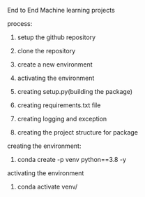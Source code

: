 End to End Machine learning projects


process:

1. setup the github repository

2. clone the repository

3. create a new environment

4. activating the environment

5. creating setup.py(building the package)

6. creating requirements.txt file

7. creating logging and exception 

8. creating the project structure for package



creating the environment:

1. conda create -p venv python==3.8 -y

activating the environment

1. conda activate venv/